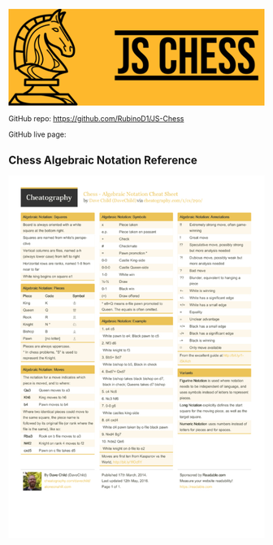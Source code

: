 ![Chess app banner](/assets/images/JS%20Chess%20banner.png)

GitHub repo: https://github.com/RubinoD1/JS-Chess

GitHub live page: 


## Chess Algebraic Notation Reference 
![Chess notation reference](/assets/images/Design%20ideas/chess%20notation%20reference%20sheet.jpg)

